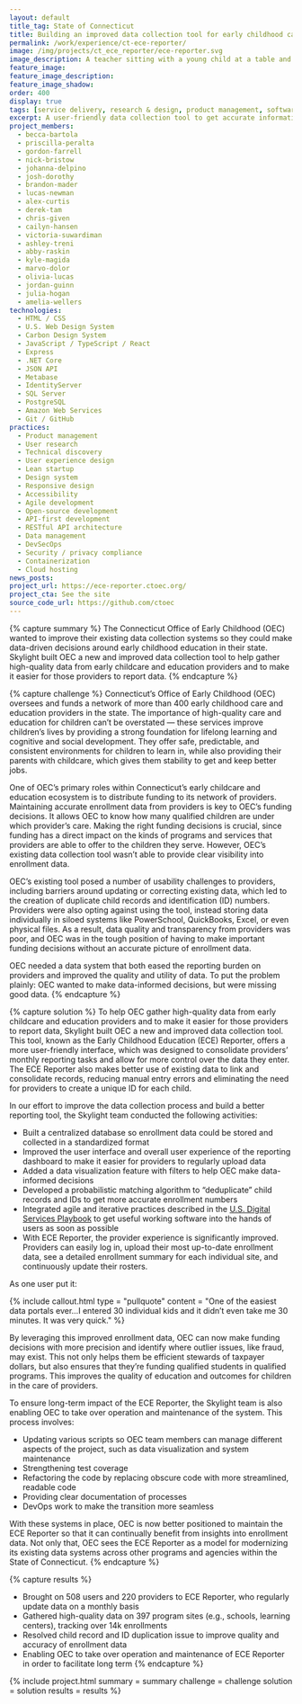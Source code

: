 ```yaml
---
layout: default
title_tag: State of Connecticut
title: Building an improved data collection tool for early childhood care and education
permalink: /work/experience/ct-ece-reporter/
image: /img/projects/ct_ece_reporter/ece-reporter.svg
image_description: A teacher sitting with a young child at a table and a computer screen in the background showing a green checkmark.
feature_image:
feature_image_description:
feature_image_shadow:
order: 400
display: true
tags: [service delivery, research & design, product management, software delivery, legacy modernization, devops, cloud & platforms, data & analytics, apis, security & privacy, early childhood, social safety net, healthcare, education, chris given, julia hogan, cailyn hansen, victoria suwardiman, ashley treni, abby raskin, kyle magida, marvo dolor, amelia wellers, olivia lucas, jordan guinn, nick bristow, brandon mader, derek tam, alex curtis, lucas newman, becca bartola, priscilla peralta, gordon farrell, josh dorothy, johanna delpino]
excerpt: A user-friendly data collection tool to get accurate information from early care and education providers about the children under their care in Connecticut.
project_members:
  - becca-bartola
  - priscilla-peralta
  - gordon-farrell
  - nick-bristow
  - johanna-delpino
  - josh-dorothy
  - brandon-mader
  - lucas-newman
  - alex-curtis
  - derek-tam
  - chris-given
  - cailyn-hansen
  - victoria-suwardiman
  - ashley-treni
  - abby-raskin
  - kyle-magida
  - marvo-dolor
  - olivia-lucas
  - jordan-guinn
  - julia-hogan
  - amelia-wellers
technologies:
  - HTML / CSS
  - U.S. Web Design System
  - Carbon Design System
  - JavaScript / TypeScript / React
  - Express
  - .NET Core
  - JSON API
  - Metabase
  - IdentityServer
  - SQL Server
  - PostgreSQL
  - Amazon Web Services
  - Git / GitHub
practices:
  - Product management
  - User research
  - Technical discovery
  - User experience design
  - Lean startup
  - Design system
  - Responsive design
  - Accessibility
  - Agile development
  - Open-source development
  - API-first development
  - RESTful API architecture
  - Data management
  - DevSecOps
  - Security / privacy compliance
  - Containerization
  - Cloud hosting
news_posts:
project_url: https://ece-reporter.ctoec.org/
project_cta: See the site
source_code_url: https://github.com/ctoec
---
```


{% capture summary %}
The Connecticut Office of Early Childhood (OEC) wanted to improve their existing data collection systems 
so they could make data-driven decisions around early childhood education in their state. 
Skylight built OEC a new and improved data collection tool to help gather high-quality data from early childcare and education providers 
and to make it easier for those providers to report data.
{% endcapture %}

{% capture challenge %}
Connecticut’s Office of Early Childhood (OEC) oversees and funds a network of more than 400 early childhood care and education providers in the state. The importance of high-quality care and education for children can’t be overstated — these services improve children’s lives by providing a strong foundation for lifelong learning and cognitive and social development. They offer safe, predictable, and consistent environments for children to learn in, while also providing their parents with childcare, which gives them stability to get and keep better jobs. 

One of OEC’s primary roles within Connecticut’s early childcare and education ecosystem is to distribute funding to its network of providers. Maintaining accurate enrollment data from providers is key to OEC’s funding decisions. It allows OEC to know how many qualified children are under which provider’s care. Making the right funding decisions is crucial, since funding has a direct impact on the kinds of programs and services that providers are able to offer to the children they serve. However, OEC’s existing data collection tool wasn’t able to provide clear visibility into enrollment data. 

OEC’s existing tool posed a number of usability challenges to providers, including barriers around updating or correcting existing data, which led to the creation of duplicate child records and identification (ID) numbers. Providers were also opting against using the tool, instead storing data individually in siloed systems like PowerSchool, QuickBooks, Excel, or even physical files. As a result, data quality and transparency from providers was poor, and OEC was in the tough position of having to make important funding decisions without an accurate picture of enrollment data.

OEC needed a data system that both eased the reporting burden on providers and improved the quality and utility of data. To put the problem plainly: OEC wanted to make data-informed decisions, but were missing good data.
{% endcapture %}

{% capture solution %}
To help OEC gather high-quality data from early childcare and education providers and to make it easier for those providers to report data, Skylight built OEC a new and improved data collection tool. This tool, known as the Early Childhood Education (ECE) Reporter, offers a more user-friendly interface, which was designed to consolidate providers’ monthly reporting tasks and allow for more control over the data they enter. The ECE Reporter also makes better use of existing data to link and consolidate records, reducing manual entry errors and eliminating the need for providers to create a unique ID for each child. 

In our effort to improve the data collection process and build a better reporting tool, the Skylight team conducted the following activities:

- Built a centralized database so enrollment data could be stored and collected in a standardized format
- Improved the user interface and overall user experience of the  reporting dashboard to make it easier for providers to regularly upload data 
- Added a data visualization feature with filters to help OEC make data-informed decisions
- Developed a probabilistic matching algorithm to “deduplicate” child records and IDs to get more accurate enrollment numbers
- Integrated agile and iterative practices described in the [U.S. Digital Services Playbook](https://playbook.cio.gov/#play4) to get useful working software into the hands of users as soon as possible 
- With ECE Reporter, the provider experience is significantly improved. Providers can easily log in, upload their most up-to-date enrollment data, see a detailed enrollment summary for each individual site, and continuously update their rosters. 

As one user put it:

{% include callout.html
  type = "pullquote"
  content = "One of the easiest data portals ever…I entered 30 individual kids and it didn’t even take me 30 minutes. It was very quick."
%}

By leveraging this improved enrollment data, OEC can now make funding decisions with more precision and identify where outlier issues, like fraud, may exist. This not only helps them be efficient stewards of taxpayer dollars, but also ensures that they’re funding qualified students in qualified programs. This improves the quality of education and outcomes for children in the care of providers. 

To ensure long-term impact of the ECE Reporter, the Skylight team is also enabling OEC to take over operation and maintenance of the system. This process involves:

- Updating various scripts so OEC team members can manage different aspects of the project, such as data visualization and system maintenance 
- Strengthening test coverage 
- Refactoring the code by replacing obscure code with more streamlined, readable code 
- Providing clear documentation of processes
- DevOps work to make the transition more seamless

With these systems in place, OEC is now better positioned to maintain the ECE Reporter so that it can continually benefit from insights into enrollment data. Not only that, OEC sees the ECE Reporter as a model for modernizing its existing data systems across other programs and agencies within the State of Connecticut.
{% endcapture %}

{% capture results %}
- Brought on 508 users and 220 providers to ECE Reporter, who regularly update data on a monthly basis
- Gathered high-quality data on 397 program sites (e.g., schools, learning centers), tracking over 14k enrollments
- Resolved child record  and ID duplication issue to improve quality and accuracy of enrollment data
- Enabling OEC to take over operation and maintenance of ECE Reporter in order to facilitate long term 
{% endcapture %}

{% include project.html
  summary = summary
  challenge = challenge
  solution = solution
  results = results
%}
